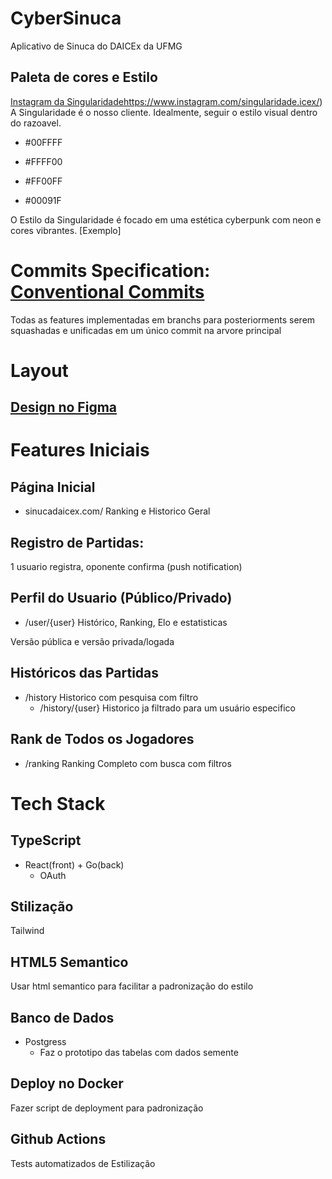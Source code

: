 # CyberSinuca

Aplicativo de Sinuca do DAICEx da UFMG

## Paleta de cores e Estilo

[Instagram da Singularidade]()https://www.instagram.com/singularidade.icex/)
A Singularidade é o nosso cliente. Idealmente, seguir o estilo visual dentro do
razoavel.

- #00FFFF
- #FFFF00
- #FF00FF

- #00091F

O Estilo da Singularidade é focado em uma estética cyberpunk com neon e cores
vibrantes.
[Exemplo]

# Commits Specification: [Conventional Commits]([https://www.conventionalcommits.org/en/v1.0.0/])

Todas as features implementadas em branchs para posteriorments serem squashadas
e unificadas em um único commit na arvore principal

# Layout

## [Design no Figma](https://www.figma.com/files/team/1408517085156651275/)

# Features Iniciais

## Página Inicial

- sinucadaicex.com/
  Ranking e Historico Geral

## Registro de Partidas:

1 usuario registra, oponente confirma (push notification)

## Perfil do Usuario (Público/Privado)

- /user/{user}
  Histórico, Ranking, Elo e estatisticas

Versão pública e versão privada/logada

## Históricos das Partidas

- /history
  Historico com pesquisa com filtro
  - /history/{user}
    Historico ja filtrado para um usuário especifico

## Rank de Todos os Jogadores

- /ranking
  Ranking Completo com busca com filtros

# Tech Stack

## TypeScript

- React(front) + Go(back)
  - OAuth

## Stilização

Tailwind

## HTML5 Semantico

Usar html semantico para facilitar a padronização do estilo

## Banco de Dados

- Postgress
  - Faz o prototipo das tabelas com dados semente

## Deploy no Docker

Fazer script de deployment para padronização

## Github Actions

Tests automatizados de Estilização
